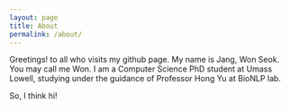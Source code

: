 ```yaml
---
layout: page
title: About
permalink: /about/
---
```


Greetings! to all who visits my github page.
My name is Jang, Won Seok. You may call me Won. 
I am a Computer Science PhD student at Umass Lowell, studying under the guidance of Professor Hong Yu at BioNLP lab.

So, I think hi!

